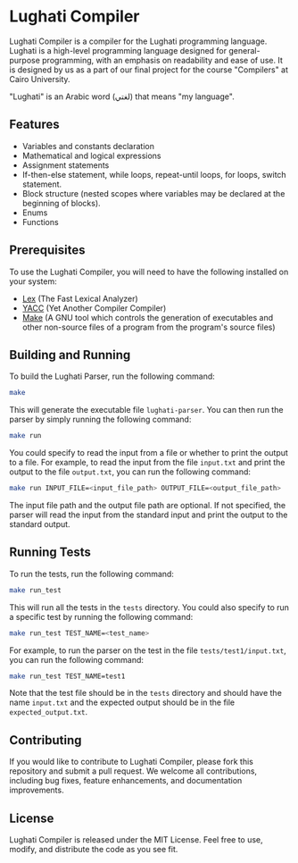 # Lughati Compiler

Lughati Compiler is a compiler for the Lughati programming language. Lughati is a high-level programming language designed for general-purpose programming, with an emphasis on readability and ease of use. It is designed by us as a part of our final project for the course "Compilers" at Cairo University. 

"Lughati" is an Arabic word (لغتي) that means "my language".

## Features

- Variables and constants declaration
- Mathematical and logical expressions
- Assignment statements
- If-then-else statement, while loops, repeat-until loops, for
loops, switch statement.
- Block structure (nested scopes where variables may be
declared at the beginning of blocks).
- Enums
- Functions


## Prerequisites

To use the Lughati Compiler, you will need to have the following installed on your system:
- [Lex](https://www.gnu.org/software/flex/) (The Fast Lexical Analyzer)
- [YACC](https://www.gnu.org/software/bison/) (Yet Another Compiler Compiler)
- [Make](https://www.gnu.org/software/make/) (A GNU tool which controls the generation of executables and other non-source files of a program from the program's source files)


## Building and Running

To build the Lughati Parser, run the following command:

```bash
make
```

This will generate the executable file `lughati-parser`. You can then run the parser by simply running the following command:

```bash
make run
```

You could specify to read the input from a file or whether to print the output to a file. For example, to read the input from the file `input.txt` and print the output to the file `output.txt`, you can run the following command:

```bash
make run INPUT_FILE=<input_file_path> OUTPUT_FILE=<output_file_path>
```
The input file path and the output file path are optional. If not specified, the parser will read the input from the standard input and print the output to the standard output.

## Running Tests

To run the tests, run the following command:

```bash
make run_test
```

This will run all the tests in the `tests` directory. You could also specify to run a specific test by running the following command:

```bash
make run_test TEST_NAME=<test_name>
```

For example, to run the parser on the test in the file `tests/test1/input.txt`, you can run the following command:

```bash
make run_test TEST_NAME=test1
```

Note that the test file should be in the `tests` directory and should have the name `input.txt` and the expected output should be in the file `expected_output.txt`.


## Contributing

If you would like to contribute to Lughati Compiler, please fork this repository and submit a pull request. We welcome all contributions, including bug fixes, feature enhancements, and documentation improvements.

## License

Lughati Compiler is released under the MIT License. Feel free to use, modify, and distribute the code as you see fit.